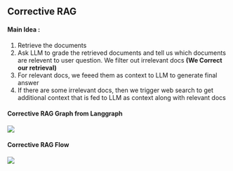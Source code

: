 ## Corrective RAG

#### Main Idea :

1. Retrieve the documents
2. Ask LLM to grade the retrieved documents and tell us which documents are relevent to user question. We filter out irrelevant docs **(We Correct our retrieval)**
3. For relevant docs, we feeed them as context to LLM to generate final answer
4. If there are some irrelevant docs, then we trigger web search to get additional context that is fed to LLM as context along with relevant docs

#### Corrective RAG Graph from Langgraph

![](./corrective_rag_graph.png)

#### Corrective RAG Flow

![](./crag.png)




